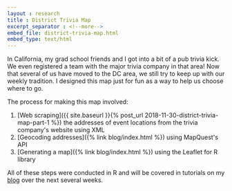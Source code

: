 ```yaml
---
layout : research
title : District Trivia Map
excerpt_separator : <!--more-->
embed_file: district-trivia-map.html
embed_type: text/html
---
```

In California, my grad school friends and I got into a bit of a pub trivia kick. We even registered a team with the major trivia company in that area! Now that several of us have moved to the DC area, we still try to keep up with our weekly tradition. I designed this map just for fun as a way to help us choose where to go.

<!--more-->
The process for making this map involved:
  1. [Web scraping]({{ site.baseurl }}{% post_url 2018-11-30-district-trivia-map-part-1 %}) the addresses of event locations from the trivia company's website using XML
  2. [Geocoding addresses]({% link blog/index.html %}) using MapQuest's API
  3. [Generating a map]({% link blog/index.html %}) using the Leaflet for R library

All of these steps were conducted in R and will be covered in tutorials on my [blog](/blog/) over the next several weeks.
